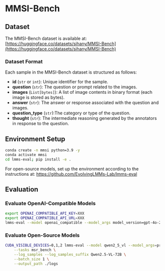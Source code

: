 # MMSI-Bench
## Dataset
The MMSI-Bench dataset is available at:  
[https://huggingface.co/datasets/sihany/MMSI-Bench](https://huggingface.co/datasets/sihany/MMSI-Bench)

### Dataset Format

Each sample in the MMSI-Bench dataset is structured as follows:

- **id** (`str` or `int`): Unique identifier for the sample.
- **question** (`str`): The question or prompt related to the images.
- **images** (`List[bytes]`): A list of image contents in binary format (each image is stored as bytes).
- **answer** (`str`): The answer or response associated with the question and images.
- **question_type** (`str`):The category or type of the question.
- **thought** (`str`): The intermediate reasoning  generated by the annotators in response to the question.
  


## Environment Setup
```bash
conda create -n mmsi python=3.9 -y
conda activate mmsi
cd lmms-eval; pip install -e .
```
For open-source models, set up the environment according to the instructions at: https://github.com/EvolvingLMMs-Lab/lmms-eval


## Evaluation
### Evaluate OpenAI-Compatible Models
```bash
export OPENAI_COMPATIBLE_API_KEY=XXX
export OPENAI_COMPATIBLE_API_URL=XXX
lmms-eval --model openai_compatible --model_args model_version=gpt-4o-2024-08-06 --task msr_bench  --batch_size 1 --log_samples --log_samples_suffix gpt-4o-2024-08-06 --output_path ./logs
```
### Evaluate Open-Source Models
```bash
CUDA_VISIBLE_DEVICES=0,1,2 lmms-eval --model qwen2_5_vl --model_args=pretrained="path_to/Qwen2.5-VL-72B-Instruct",max_pixels=12835456,min_pixels=1003520,use_flash_attention_2=False \
    --tasks msr_bench \
    --log_samples --log_samples_suffix Qwen2.5-VL-72B \
    --batch_size 1 \
    --output_path ./logs
```
